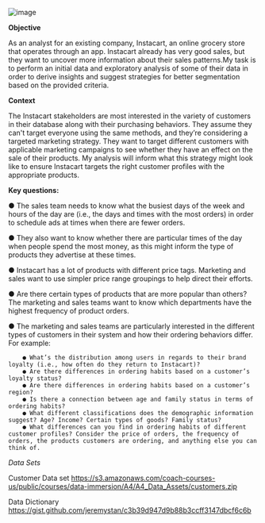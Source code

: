 ![image](https://user-images.githubusercontent.com/119622039/205739562-aa572c0a-bfd4-401a-abb9-9b919de0be5e.png)   


**Objective** 

As an analyst for an existing company, Instacart, an online grocery store that operates
through an app. Instacart already has very good sales, but they want to uncover more
information about their sales patterns.My task is to perform an initial data and exploratory
analysis of some of their data in order to derive insights and suggest strategies for better
segmentation based on the provided criteria.

**Context**

The Instacart stakeholders are most interested in the variety of customers in their database
along with their purchasing behaviors. They assume they can't target everyone using the same
methods, and they’re considering a targeted marketing strategy. They want to target different
customers with applicable marketing campaigns to see whether they have an effect on the sale
of their products. My analysis will inform what this strategy might look like to ensure Instacart
targets the right customer profiles with the appropriate products. 

**Key questions:**

● The sales team needs to know what the busiest days of the week and hours of the day are (i.e., the days and times with the most orders) in order to schedule ads at times when there are fewer orders.

● They also want to know whether there are particular times of the day when people spend the most money, as this might inform the type of products they advertise at these times.

● Instacart has a lot of products with different price tags. Marketing and sales want to use simpler price range groupings to help direct their efforts.

● Are there certain types of products that are more popular than others? The marketing and sales teams want to know which departments have the highest frequency of product orders.

● The marketing and sales teams are particularly interested in the different types of customers in their system and how their ordering behaviors differ. For example:

        ● What’s the distribution among users in regards to their brand loyalty (i.e., how often do they return to Instacart)?
        ● Are there differences in ordering habits based on a customer’s loyalty status?
        ● Are there differences in ordering habits based on a customer’s region?
        ● Is there a connection between age and family status in terms of ordering habits?
        ● What different classifications does the demographic information suggest? Age? Income? Certain types of goods? Family status?
        ● What differences can you find in ordering habits of different customer profiles? Consider the price of orders, the frequency of orders, the products customers are ordering, and anything else you can think of.    

*Data Sets*

Customer Data set https://s3.amazonaws.com/coach-courses-us/public/courses/data-immersion/A4/A4_Data_Assets/customers.zip

Data Dictionary https://gist.github.com/jeremystan/c3b39d947d9b88b3ccff3147dbcf6c6b
